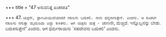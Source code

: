 +++
title = "47 ಅಸುವನಿತ್ತೈ ಖಚರಪತಿ"

+++
47. `ಯಕ್ಷನೇ, ಪ್ರಾಣವೀಯುವೆಯಾದರೆ ನಕುಲನು ಬದುಕಲಿ. ನಾನು ಧನ್ಯನಾಗುತ್ತೇನೆ. ಎಂದನು. ಆ ಕೂಡಲೇ ನಕುಲನು ನಗುತ್ತಾ ಮೈಮುರಿದು ಎದ್ದು ಕುಳಿತನು. ಆಗ ಯಕ್ಷನು ಮತ್ತೆ - `ಜಾಣನೇ, ಮೆಚ್ಚಿದೆ. ಇನ್ನೊಬ್ಬನನ್ನು ಬೇಡು. ಬದುಕಿಸುತ್ತೇನೆ' ಎಂದನು. ಆಗ ಧರ್ಮರಾಯನು `ಸಹದೇವನು ಬದುಕಲಿ' ಎಂದನು.